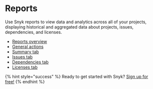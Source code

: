 # Reports

Use Snyk reports to view data and analytics across all of your projects, displaying historical and aggregated data about projects, issues, dependencies, and licenses.

* [Reports overview](reports-overview.md)
* [General actions](general-actions.md)
* [Summary tab](summary-tab.md)
* [Issues tab](issues-tab.md)
* [Dependencies tab](dependencies-tab.md)
* [Licenses tab](licenses-tab.md)

{% hint style="success" %}
Ready to get started with Snyk? [Sign up for free!](https://snyk.io/login?cta=sign-up&loc=footer&page=support_docs_page)
{% endhint %}

